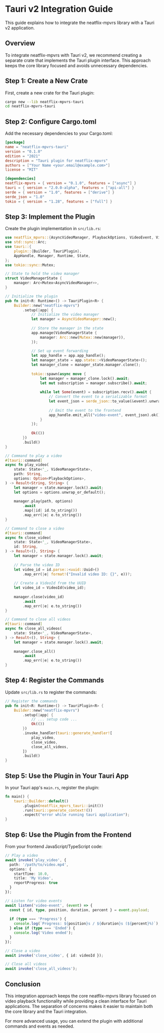 # Tauri v2 Integration Guide

This guide explains how to integrate the neatflix-mpvrs library with a Tauri v2 application.

## Overview

To integrate neatflix-mpvrs with Tauri v2, we recommend creating a separate crate that implements the Tauri plugin interface. This approach keeps the core library focused and avoids unnecessary dependencies.

## Step 1: Create a New Crate

First, create a new crate for the Tauri plugin:

```bash
cargo new --lib neatflix-mpvrs-tauri
cd neatflix-mpvrs-tauri
```

## Step 2: Configure Cargo.toml

Add the necessary dependencies to your Cargo.toml:

```toml
[package]
name = "neatflix-mpvrs-tauri"
version = "0.1.0"
edition = "2021"
description = "Tauri plugin for neatflix-mpvrs"
authors = ["Your Name <your.email@example.com>"]
license = "MIT"

[dependencies]
neatflix-mpvrs = { version = "0.1.0", features = ["async"] }
tauri = { version = "2.0.0-alpha", features = ["api-all"] }
serde = { version = "1.0", features = ["derive"] }
serde_json = "1.0"
tokio = { version = "1.28", features = ["full"] }
```

## Step 3: Implement the Plugin

Create the plugin implementation in `src/lib.rs`:

```rust
use neatflix_mpvrs::{AsyncVideoManager, PlaybackOptions, VideoEvent, VideoId, Error};
use std::sync::Arc;
use tauri::{
    plugin::{Builder, TauriPlugin},
    AppHandle, Manager, Runtime, State,
};
use tokio::sync::Mutex;

// State to hold the video manager
struct VideoManagerState {
    manager: Arc<Mutex<AsyncVideoManager>>,
}

// Initialize the plugin
pub fn init<R: Runtime>() -> TauriPlugin<R> {
    Builder::new("neatflix-mpvrs")
        .setup(|app| {
            // Initialize the video manager
            let manager = AsyncVideoManager::new();
            
            // Store the manager in the state
            app.manage(VideoManagerState {
                manager: Arc::new(Mutex::new(manager)),
            });
            
            // Set up event forwarding
            let app_handle = app.app_handle();
            let manager_state = app.state::<VideoManagerState>();
            let manager_clone = manager_state.manager.clone();
            
            tokio::spawn(async move {
                let manager = manager_clone.lock().await;
                let mut subscription = manager.subscribe().await;
                
                while let Some(event) = subscription.recv().await {
                    // Convert the event to a serializable format
                    let event_json = serde_json::to_value(&event).unwrap();
                    
                    // Emit the event to the frontend
                    app_handle.emit_all("video-event", event_json).ok();
                }
            });
            
            Ok(())
        })
        .build()
}

// Command to play a video
#[tauri::command]
async fn play_video(
    state: State<'_, VideoManagerState>,
    path: String,
    options: Option<PlaybackOptions>,
) -> Result<String, String> {
    let manager = state.manager.lock().await;
    let options = options.unwrap_or_default();
    
    manager.play(path, options)
        .await
        .map(|id| id.to_string())
        .map_err(|e| e.to_string())
}

// Command to close a video
#[tauri::command]
async fn close_video(
    state: State<'_, VideoManagerState>,
    id: String,
) -> Result<(), String> {
    let manager = state.manager.lock().await;
    
    // Parse the video ID
    let video_id = id.parse::<uuid::Uuid>()
        .map_err(|e| format!("Invalid video ID: {}", e))?;
    
    // Create a VideoId from the UUID
    let video_id = VideoId(video_id);
    
    manager.close(video_id)
        .await
        .map_err(|e| e.to_string())
}

// Command to close all videos
#[tauri::command]
async fn close_all_videos(
    state: State<'_, VideoManagerState>,
) -> Result<(), String> {
    let manager = state.manager.lock().await;
    
    manager.close_all()
        .await
        .map_err(|e| e.to_string())
}
```

## Step 4: Register the Commands

Update `src/lib.rs` to register the commands:

```rust
// Register the commands
pub fn init<R: Runtime>() -> TauriPlugin<R> {
    Builder::new("neatflix-mpvrs")
        .setup(|app| {
            // ... setup code ...
            Ok(())
        })
        .invoke_handler(tauri::generate_handler![
            play_video,
            close_video,
            close_all_videos,
        ])
        .build()
}
```

## Step 5: Use the Plugin in Your Tauri App

In your Tauri app's `main.rs`, register the plugin:

```rust
fn main() {
    tauri::Builder::default()
        .plugin(neatflix_mpvrs_tauri::init())
        .run(tauri::generate_context!())
        .expect("error while running tauri application");
}
```

## Step 6: Use the Plugin from the Frontend

From your frontend JavaScript/TypeScript code:

```typescript
// Play a video
await invoke('play_video', { 
  path: '/path/to/video.mp4',
  options: {
    startTime: 10.0,
    title: 'My Video',
    reportProgress: true
  }
});

// Listen for video events
await listen('video-event', (event) => {
  const { id, type, position, duration, percent } = event.payload;
  
  if (type === 'Progress') {
    console.log(`Progress: ${position}s / ${duration}s (${percent}%)`);
  } else if (type === 'Ended') {
    console.log('Video ended');
  }
});

// Close a video
await invoke('close_video', { id: videoId });

// Close all videos
await invoke('close_all_videos');
```

## Conclusion

This integration approach keeps the core neatflix-mpvrs library focused on video playback functionality while providing a clean interface for Tauri applications. The separation of concerns makes it easier to maintain both the core library and the Tauri integration.

For more advanced usage, you can extend the plugin with additional commands and events as needed. 
